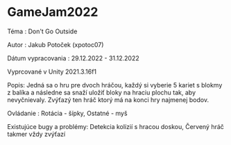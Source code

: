 # GameJam2022
Téma : Don't Go Outside

Autor : Jakub Potoček (xpotoc07)

Dátum vypracovania : 29.12.2022 - 31.12.2022

Vyprcované v Unity 2021.3.16f1

Popis: Jedná sa o hru pre dvoch hráčou, každý si vyberie 5 kariet s blokmy z balíka a následne sa snaží uložiť bloky na hraciu plochu tak, aby nevyčnievaly. Zvýťazý ten hráč ktorý má na konci hry najmenej bodov.

Ovládanie : Rotácia - šípky,
            Ostatné - myš
            
Existujúce bugy a problémy:         Detekcia kolízií s hracou doskou,
                                    Červený hráč takmer vždy zvýťazí
